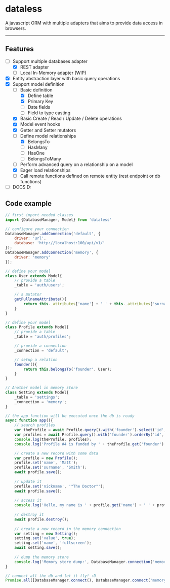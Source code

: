 # dataless
A javascript ORM with multiple adapters that aims to provide data access in browsers.


----------
## Features

 - [ ] Support multiple databases adapter
   - [X] REST adapter
   - [ ] Local In-Memory adapter (WIP)
 - [X] Entity abstraction layer with basic query operations
 - [X] Support model definition
   - [ ] Basic definition
     - [X] Define table
     - [X] Primary Key
     - [ ] Date fields
     - [ ] Field to type casting
   - [X] Basic Create / Read / Update / Delete operations
   - [X] Model event hooks
   - [X] Getter and Setter mutators
   - [ ] Define model relationships
     - [X] BelongsTo
     - [ ] HasMany
     - [ ] HasOne
     - [ ] BelongsToMany
   - [ ] Perform advanced query on a relationship on a model
   - [X] Eager load relationships
   - [ ] Call remote functions defined on remote entity (rest endpoint or db functions)
 - [ ] DOCS D:

## Code example

```javascript
// first import needed classes
import {DatabaseManager, Model} from 'dataless'

// configure your connection
DatabaseManager.addConnection('default', {
    driver: 'url',
    database: 'http://localhost:100/api/v1/'
});
DatabaseManager.addConnection('memory', {
    driver: 'memory'
});

// define your model
class User extends Model{
    // provide a table
    _table = 'auth/users';

    // a mutator
    getFullnameAttribute(){
        return this._attributes['name'] + ' ' + this._attributes['surname'];
    }
}

// define your model
class Profile extends Model{
    // provide a table
    _table = 'auth/profiles';

    // provide a connection
    _connection = 'default';

    // setup a relation
    founder(){
        return this.belongsTo('founder', User);
    }
}

// Another model in memory store
class Setting extends Model{
    _table = 'settings';
    _connection = 'memory';
}

// the app function will be executed once the db is ready
async function app(){ 
    // search profiles
    var theProfile = await Profile.query().with('founder').select('id', 'name', 'founder_id').find(4);
    var profiles = await Profile.query().with('founder').orderBy('id','DESC').where('logo', '=', null).limit(10).get();
    console.log(theProfile, profiles);
    console.log('Profile #4 is funded by ' + theProfile.get('founder').get('fullname'));

    // create a new record with some data
    var profile = new Profile();
    profile.set('name', 'Matt');
    profile.set('surname', 'Smith');
    await profile.save();
    
    // update it
    profile.set('nickname', '"The Doctor"');
    await profile.save();
    
    // access it
    console.log('Hello, my name is ' + profile.get('name') + ' ' + profile.get('surname') + ', also named '+ profile.get('nickname'));
    
    // destroy it
    await profile.destroy();
    
    // create a new record in the memory connection
    var setting = new Setting();
    setting.set('value', true);
    setting.set('name', 'fullscreen');
    await setting.save();
    
    // dump the memory store
    console.log('Memory store dump:', DatabaseManager.connection('memory').toObject());
}

// connect all the db and let it fly! :D
Promise.all([DatabaseManager.connect(), DatabaseManager.connect('memory')]).then(app, function(err){ console.log(err); });
```
